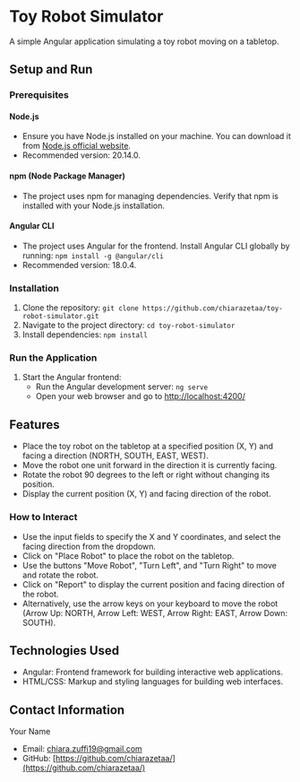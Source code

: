 # Toy Robot Simulator

A simple Angular application simulating a toy robot moving on a tabletop.

## Setup and Run

### Prerequisites
#### Node.js
- Ensure you have Node.js installed on your machine. You can download it from [Node.js official website](https://nodejs.org/).
- Recommended version: 20.14.0.
#### npm (Node Package Manager)
- The project uses npm for managing dependencies. Verify that npm is installed with your Node.js installation.
#### Angular CLI
- The project uses Angular for the frontend. Install Angular CLI globally by running: `npm install -g @angular/cli`
- Recommended version: 18.0.4.

### Installation
1. Clone the repository: `git clone https://github.com/chiarazetaa/toy-robot-simulator.git`
2. Navigate to the project directory: `cd toy-robot-simulator`
3. Install dependencies: `npm install`

### Run the Application
1. Start the Angular frontend:
   - Run the Angular development server: `ng serve`
   - Open your web browser and go to [http://localhost:4200/](http://localhost:4200/)

## Features

- Place the toy robot on the tabletop at a specified position (X, Y) and facing a direction (NORTH, SOUTH, EAST, WEST).
- Move the robot one unit forward in the direction it is currently facing.
- Rotate the robot 90 degrees to the left or right without changing its position.
- Display the current position (X, Y) and facing direction of the robot.

### How to Interact
- Use the input fields to specify the X and Y coordinates, and select the facing direction from the dropdown.
- Click on "Place Robot" to place the robot on the tabletop.
- Use the buttons "Move Robot", "Turn Left", and "Turn Right" to move and rotate the robot.
- Click on "Report" to display the current position and facing direction of the robot.
- Alternatively, use the arrow keys on your keyboard to move the robot (Arrow Up: NORTH, Arrow Left: WEST, Arrow Right: EAST, Arrow Down: SOUTH).

## Technologies Used
- Angular: Frontend framework for building interactive web applications.
- HTML/CSS: Markup and styling languages for building web interfaces.

## Contact Information
Your Name
- Email: chiara.zuffi19@gmail.com
- GitHub: [https://github.com/chiarazetaa/](https://github.com/chiarazetaa/)